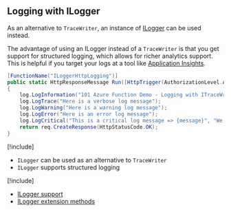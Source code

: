 ## Logging with ILogger
As an alternative to `TraceWriter`, an instance of [ILogger](https://docs.microsoft.com/aspnet/core/api/microsoft.extensions.logging.ilogger) can be used instead.

The advantage of using an ILogger instead of a `TraceWriter` is that you get support for structured logging, which allows for richer analytics support. This is helpful if you target your logs at a tool like [Application Insights](https://docs.microsoft.com/azure/application-insights/app-insights-analytics).


```csharp
[FunctionName("ILoggerHttpLogging")]
public static HttpResponseMessage Run([HttpTrigger(AuthorizationLevel.Anonymous, "GET")]HttpRequestMessage req, ILogger log)
{
    log.LogInformation("101 Azure Function Demo - Logging with ITraceWriter");
    log.LogTrace("Here is a verbose log message");
    log.LogWarning("Here is a warning log message");
    log.LogError("Here is an error log message");
    log.LogCritical("This is a critical log message => {message}", "We have a big problem");
    return req.CreateResponse(HttpStatusCode.OK);
}

```

[!include[](../includes/takeaways-heading.md)]
* `ILogger` can be used as an alternative to `TraceWriter`
* `ILogger` supports structured logging

[!include[](../includes/read-more-heading.md)]
* [ILogger support](https://github.com/Azure/azure-webjobs-sdk-script/wiki/ILogger)
* [ILogger extension methods](https://docs.microsoft.com/aspnet/core/api/microsoft.extensions.logging.loggerextensions#methods_summary)